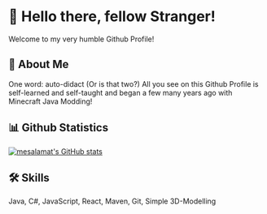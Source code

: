 
# 👋 Hello there, fellow Stranger!

Welcome to my very humble Github Profile!


## 🚀 About Me
One word: auto-didact (Or is that two?)
All you see on this Github Profile is self-learned and self-taught and began a few many years ago with Minecraft Java Modding!


## 📊 Github Statistics

[![mesalamat's GitHub stats](https://github-readme-stats.vercel.app/api?username=mesalamat&theme=cobalt&hide_rank=true)](https://github.com/mesalamat/github-readme-stats)




## 🛠 Skills
Java, C#, JavaScript, React, Maven, Git, Simple 3D-Modelling


